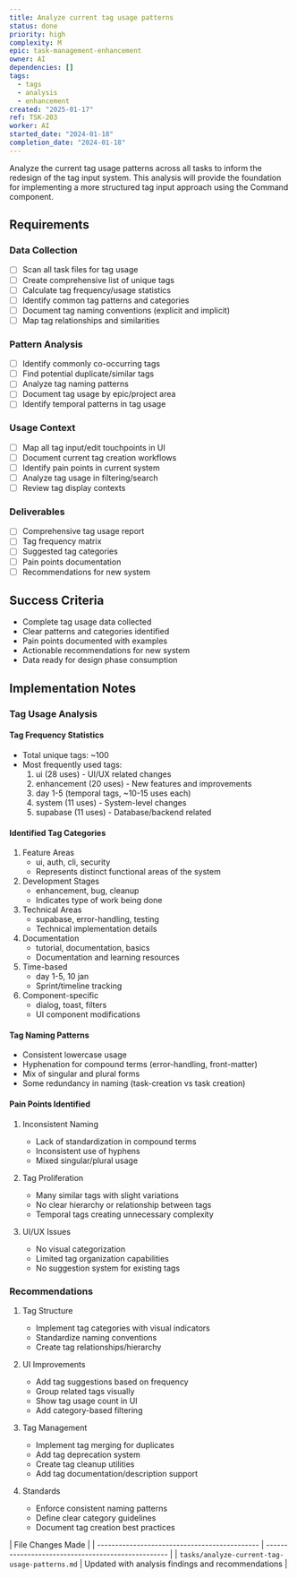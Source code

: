 ```yaml
---
title: Analyze current tag usage patterns
status: done
priority: high
complexity: M
epic: task-management-enhancement
owner: AI
dependencies: []
tags:
  - tags
  - analysis
  - enhancement
created: "2025-01-17"
ref: TSK-203
worker: AI
started_date: "2024-01-18"
completion_date: "2024-01-18"
---
```


Analyze the current tag usage patterns across all tasks to inform the redesign of the tag input system. This analysis will provide the foundation for implementing a more structured tag input approach using the Command component.

## Requirements

### Data Collection

- [ ] Scan all task files for tag usage
- [ ] Create comprehensive list of unique tags
- [ ] Calculate tag frequency/usage statistics
- [ ] Identify common tag patterns and categories
- [ ] Document tag naming conventions (explicit and implicit)
- [ ] Map tag relationships and similarities

### Pattern Analysis

- [ ] Identify commonly co-occurring tags
- [ ] Find potential duplicate/similar tags
- [ ] Analyze tag naming patterns
- [ ] Document tag usage by epic/project area
- [ ] Identify temporal patterns in tag usage

### Usage Context

- [ ] Map all tag input/edit touchpoints in UI
- [ ] Document current tag creation workflows
- [ ] Identify pain points in current system
- [ ] Analyze tag usage in filtering/search
- [ ] Review tag display contexts

### Deliverables

- [ ] Comprehensive tag usage report
- [ ] Tag frequency matrix
- [ ] Suggested tag categories
- [ ] Pain points documentation
- [ ] Recommendations for new system

## Success Criteria

- Complete tag usage data collected
- Clear patterns and categories identified
- Pain points documented with examples
- Actionable recommendations for new system
- Data ready for design phase consumption

## Implementation Notes

### Tag Usage Analysis

#### Tag Frequency Statistics

- Total unique tags: ~100
- Most frequently used tags:
  1. ui (28 uses) - UI/UX related changes
  2. enhancement (20 uses) - New features and improvements
  3. day 1-5 (temporal tags, ~10-15 uses each)
  4. system (11 uses) - System-level changes
  5. supabase (11 uses) - Database/backend related

#### Identified Tag Categories

1. Feature Areas
   - ui, auth, cli, security
   - Represents distinct functional areas of the system
2. Development Stages
   - enhancement, bug, cleanup
   - Indicates type of work being done
3. Technical Areas
   - supabase, error-handling, testing
   - Technical implementation details
4. Documentation
   - tutorial, documentation, basics
   - Documentation and learning resources
5. Time-based
   - day 1-5, 10 jan
   - Sprint/timeline tracking
6. Component-specific
   - dialog, toast, filters
   - UI component modifications

#### Tag Naming Patterns

- Consistent lowercase usage
- Hyphenation for compound terms (error-handling, front-matter)
- Mix of singular and plural forms
- Some redundancy in naming (task-creation vs task creation)

#### Pain Points Identified

1. Inconsistent Naming

   - Lack of standardization in compound terms
   - Inconsistent use of hyphens
   - Mixed singular/plural usage

2. Tag Proliferation

   - Many similar tags with slight variations
   - No clear hierarchy or relationship between tags
   - Temporal tags creating unnecessary complexity

3. UI/UX Issues
   - No visual categorization
   - Limited tag organization capabilities
   - No suggestion system for existing tags

### Recommendations

1. Tag Structure

   - Implement tag categories with visual indicators
   - Standardize naming conventions
   - Create tag relationships/hierarchy

2. UI Improvements

   - Add tag suggestions based on frequency
   - Group related tags visually
   - Show tag usage count in UI
   - Add category-based filtering

3. Tag Management

   - Implement tag merging for duplicates
   - Add tag deprecation system
   - Create tag cleanup utilities
   - Add tag documentation/description support

4. Standards
   - Enforce consistent naming patterns
   - Define clear category guidelines
   - Document tag creation best practices

| File Changes Made                             |
| --------------------------------------------- | -------------------------------------------------- |
| `tasks/analyze-current-tag-usage-patterns.md` | Updated with analysis findings and recommendations |
